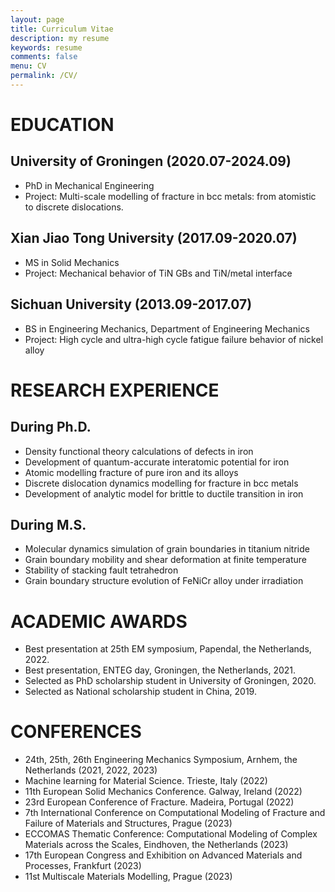 ```yaml
---
layout: page
title: Curriculum Vitae
description: my resume
keywords: resume
comments: false
menu: CV
permalink: /CV/
---
```


# EDUCATION

## University of Groningen (2020.07-2024.09)
- PhD in Mechanical Engineering
- Project: Multi-scale modelling of fracture in bcc metals: from atomistic to discrete dislocations.
## Xian Jiao Tong University (2017.09-2020.07)
- MS in Solid Mechanics
- Project: Mechanical behavior of TiN GBs and TiN/metal interface
## Sichuan University (2013.09-2017.07)
- BS in Engineering Mechanics, Department of Engineering Mechanics
- Project: High cycle and ultra-high cycle fatigue failure behavior of nickel alloy

# RESEARCH EXPERIENCE

## During Ph.D.
- Density functional theory calculations of defects in iron
- Development of quantum-accurate interatomic potential for iron
- Atomic modelling fracture of pure iron and its alloys
- Discrete dislocation dynamics modelling for fracture in bcc metals
- Development of analytic model for brittle to ductile transition in iron

## During M.S.
- Molecular dynamics simulation of grain boundaries in titanium nitride
- Grain boundary mobility and shear deformation at finite temperature
- Stability of stacking fault tetrahedron
- Grain boundary structure evolution of FeNiCr alloy under irradiation

# ACADEMIC AWARDS
- Best presentation at 25th EM symposium, Papendal, the Netherlands, 2022.
- Best presentation, ENTEG day, Groningen, the Netherlands, 2021.
- Selected as PhD scholarship student in University of Groningen, 2020. 
- Selected as National scholarship student in China, 2019.

# CONFERENCES
- 24th, 25th, 26th Engineering Mechanics Symposium, Arnhem, the Netherlands (2021, 2022, 2023)
- Machine learning for Material Science. Trieste, Italy (2022)
- 11th European Solid Mechanics Conference. Galway, Ireland (2022)
- 23rd European Conference of Fracture. Madeira, Portugal (2022)
- 7th International Conference on Computational Modeling of Fracture and Failure of Materials and Structures, Prague (2023)
- ECCOMAS Thematic Conference: Computational Modeling of Complex Materials across the Scales, Eindhoven, the Netherlands (2023)
- 17th European Congress and Exhibition on Advanced Materials and Processes, Frankfurt (2023)
- 11st Multiscale Materials Modelling, Prague (2023)

